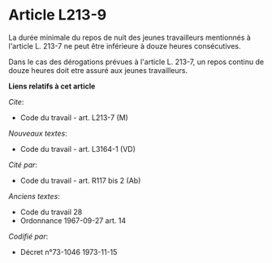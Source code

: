 # Article L213-9

La durée minimale du repos de nuit des jeunes travailleurs mentionnés à l'article L. 213-7 ne peut être inférieure à douze
heures consécutives.

Dans le cas des dérogations prévues à l'article L. 213-7, un repos continu de douze heures doit etre assuré aux jeunes
travailleurs.

**Liens relatifs à cet article**

_Cite_:

  - Code du travail - art. L213-7 (M)

_Nouveaux textes_:

  - Code du travail - art. L3164-1 (VD)

_Cité par_:

  - Code du travail - art. R117 bis 2 (Ab)

_Anciens textes_:

  - Code du travail 28
  - Ordonnance 1967-09-27 art. 14

_Codifié par_:

  - Décret n°73-1046 1973-11-15
